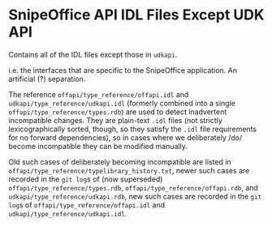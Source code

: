 # SnipeOffice API IDL Files Except UDK API

Contains all of the IDL files except those in `udkapi`.

i.e. the interfaces that are specific to the SnipeOffice application.
An artificial (?) separation.

The reference `offapi/type_reference/offapi.idl` and
`udkapi/type_reference/udkapi.idl` (formerly combined into a single
`offapi/type_reference/types.rdb`) are used to detect inadvertent incompatible
changes.  They are plain-text `.idl` files (not strictly lexicographically sorted,
though, so they satisfy the `.idl` file requirements for no forward dependencies),
so in cases where we deliberately /do/ become incompatible they can be modified
manually.

Old such cases of deliberately becoming incompatible are listed in
`offapi/type_reference/typelibrary_history.txt`, newer such cases are recorded in
the `git log`s of (now superseded) `offapi/type_reference/types.rdb`,
`offapi/type_reference/offapi.rdb`, and `udkapi/type_reference/udkapi.rdb`, new such
cases are recorded in the `git log`s of `offapi/type_reference/offapi.idl` and
`udkapi/type_reference/udkapi.idl`.
